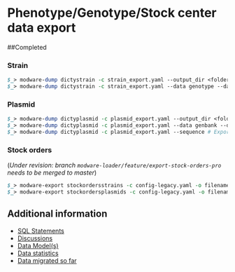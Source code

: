 # Phenotype/Genotype/Stock center data export

##Completed
### Strain
```perl
$_> modware-dump dictystrain -c strain_export.yaml --output_dir <folder-to-export-data> # This will dump all data
$_> modware-dump dictystrain -c strain_export.yaml --data genotype --data inventory --data genes --data publications # Specific exports
```

### Plasmid
```perl
$_> modware-dump dictyplasmid -c plasmid_export.yaml --output_dir <folder-to-export-data> # This will dump all data
$_> modware-dump dictyplasmid -c plasmid_export.yaml --data genbank --data genes # Specific exports
$_> modware-dump dictyplasmid -c plasmid_export.yaml --sequence # Export plasmid sequences in FastA/GenBank
```

### Stock orders
(_Under revision: branch `modware-loader/feature/export-stock-orders-pro` needs to be merged to master_)
```perl
$_> modware-export stockordersstrains -c config-legacy.yaml -o filename.csv
$_> modware-export stockordersplasmids -c config-legacy.yaml -o filename.csv
```

## Additional information

* [SQL Statements](https://github.com/dictyBase/Migration-Docs/blob/master/stock-data-migration/export.md)
* [Discussions](https://github.com/dictyBase/Migration-Docs/blob/master/stock-data-migration/discussions.md#stock-data-export-discussions)
* [Data Model(s)](https://github.com/dictyBase/Stock-Data-Migration/blob/develop/data/models/stock_inventory.md)
* [Data statistics](https://github.com/dictyBase/Stock-Data-Migration/blob/develop/data/stats.md)
* [Data migrated so far](https://github.com/dictyBase/Stock-Data-Migration/issues/3)


